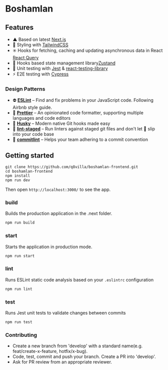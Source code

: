 # Boshamlan

## Features

- ▲ Based on latest [Next.js](https://github.com/zeit/next.js)
- 💅 Styling with [TailwindCSS](https://tailwindcss.com/)
- ✳️ Hooks for fetching, caching and updating asynchronous data in React [React Query](https://react-query.tanstack.com)
- 🐻 Hooks based state management library[Zustand](https://github.com/pmndrs/zustand)
- 🐐 Unit testing with [Jest](https://github.com/facebook/jest) & [react-testing-library](https://github.com/testing-library/react-testing-library)
- ⚡️ E2E testing with [Cypress](https://www.cypress.io/)

### Design Patterns

- ⛔ **[ESLint](https://eslint.org)** – Find and fix problems in your JavaScript code. Following Airbnb style guide.
- 🎀 **[Prettier](https://prettier.io)** – An opinionated code formatter, supporting multiple languages and code editors
- 🐺 **[Husky](https://github.com/typicode/husky)** – Modern native Git hooks made easy
- 💩 **[lint-staged](https://github.com/okonet/lint-staged)** – Run linters against staged git files and don't let 💩 slip into your code base
- 📓 **[commitlint](https://commitlint.js.org)** – Helps your team adhering to a commit convention

## Getting started

```
git clone https://github.com/q8villa/boshamlan-frontend.git
cd boshamlan-frontend
npm install
npm run dev
```

Then open `http://localhost:3000/` to see the app.

### build

Builds the production application in the .next folder.

```bash
npm run build
```

### start

Starts the application in production mode.

```bash
npm run start
```

### lint

Runs ESLint static code analysis based on your `.eslintrc` configuration

```bash
npm run lint
```

### test

Runs Jest unit tests to validate changes between commits

```bash
npm run test
```

### Contributing

- Create a new branch from 'develop' with a standard name(e.g. feat/create-x-feature, hotfix/x-bug).
- Code, test, commit and push your branch. Create a PR into 'develop'.
- Ask for PR review from an appropriate reviewer.
